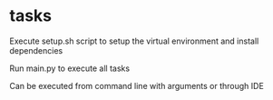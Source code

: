 # tasks
Execute setup.sh script to setup the virtual environment and install dependencies

Run main.py to execute all tasks

Can be executed from command line with arguments or through IDE